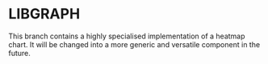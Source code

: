 # LIBGRAPH

This branch contains a highly specialised implementation of a heatmap chart.
It will be changed into a more generic and versatile component in the future.

